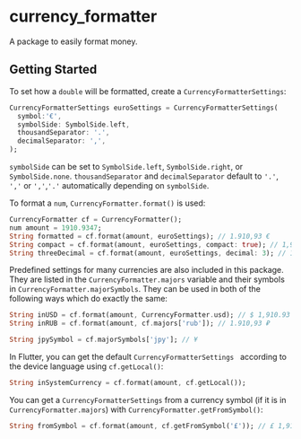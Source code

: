# currency_formatter

A package to easily format money.

## Getting Started

To set how a `double` will be formatted, create a `CurrencyFormatterSettings`:

```dart
CurrencyFormatterSettings euroSettings = CurrencyFormatterSettings(
  symbol:'€',
  symbolSide: SymbolSide.left,
  thousandSeparator: '.',
  decimalSeparator: ',',
);
```

`symbolSide` can be set to `SymbolSide.left`, `SymbolSide.right`, or `SymbolSide.none`.
`thousandSeparator` and `decimalSeparator` default to `'.'`, `','` or `','`,`'.'` automatically
depending on `symbolSide`.


To format a `num`,  `CurrencyFormatter.format()` is used:

```dart
CurrencyFormatter cf = CurrencyFormatter();
num amount = 1910.9347;
String formatted = cf.format(amount, euroSettings); // 1.910,93 €
String compact = cf.format(amount, euroSettings, compact: true); // 1,91K €
String threeDecimal = cf.format(amount, euroSettings, decimal: 3); // 1.910,945 €
```

Predefined settings for many currencies are also included in this package.
They are listed in the `CurrencyFormatter.majors` variable and their symbols in 
`CurrencyFormatter.majorSymbols`. They can be used in both of the following ways
which do exactly the same:

```dart
String inUSD = cf.format(amount, CurrencyFormatter.usd); // $ 1,910.93
String inRUB = cf.format(amount, cf.majors['rub']); // 1.910,93 ₽

String jpySymbol = cf.majorSymbols['jpy']; // ¥
```

In Flutter, you can get the default `CurrencyFormatterSettings ` according to the device
language using `cf.getLocal()`:

```dart
String inSystemCurrency = cf.format(amount, cf.getLocal());
```

You can get a `CurrencyFormatterSettings` from a currency symbol (if it is in
`CurrencyFormatter.majors`) with `CurrencyFormatter.getFromSymbol()`:

```dart
String fromSymbol = cf.format(amount, cf.getFromSymbol('£')); // £ 1,910.35
```